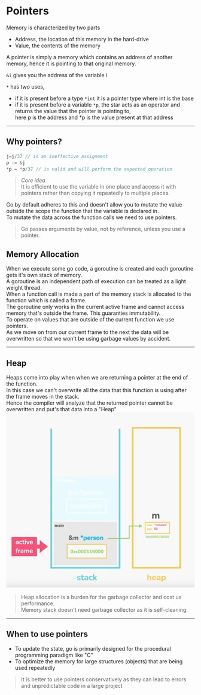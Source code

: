 # Pointers

Memory is characterized by two parts

- Address, the location of this memory in the hard-drive
- Value, the contents of the memory

A pointer is simply a memory which contains an address of another memory, hence it is pointing to that original memory.

`&i` gives you the address of the variable i

`*` has two uses,

- if it is present before a type `*int` it is a pointer type where int is the base <br/>
- if it is present before a variable `*p`, the star acts as an operator and returns the value that the pointer is pointing to,<br/>
  here p is the address and \*p is the value present at that address

---

## Why pointers?

```Go
j=j/37 // is an ineffective assignment
p := &j
*p = *p/37 // is valid and will perform the expected operation
```

> _Core idea_ <br/> It is efficient to use the variable in one place and access it with pointers rather than copying it repeatedly to multiple places.

Go by default adheres to this and doesn't allow you to mutate the value outside the scope the function that the variable is declared in.<br/>
To mutate the data across the function calls we need to use pointers.

> Go passes arguments by value, not by reference, unless you use a pointer.

## Memory Allocation

When we execute some go code, a goroutine is created and each goroutine gets it's own stack of memory.<br/>
A goroutine is an independent path of execution can be treated as a light weight thread.<br/>
When a function call is made a part of the memory stack is allocated to the function which is called a frame.<br/>
The goroutine only works in the current active frame and cannot access memory that's outside the frame. This guaranties immutability.<br/>
To operate on values that are outside of the current function we use pointers.
<br/>
As we move on from our current frame to the next the data will be overwritten so that we won't be using garbage values by accident.<br/>

---

## Heap

Heaps come into play when when we are returning a pointer at the end of the function.<br/>
In this case we can't overwrite all the data that this function is using after the frame moves in the stack. <br/>
Hence the compiler will analyze that the returned pointer cannot be overwritten and put's that data into a "Heap"<br/>
![Heap Diagram](./pictures/HeapDiag.png)

> Heap allocation is a burden for the garbage collector and cost us performance. <br/>
 Memory stack doesn't need garbage collector as it is self-cleaning.

---

## When to use pointers

- To update the state, go is primarily designed for the procedural programming paradigm like "C"
- To optimize the memory for large structures (objects) that are being used repeatedly

> It is better to use pointers conservatively as they can lead to errors and unpredictable code in a large project
